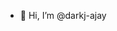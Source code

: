 - 👋 Hi, I’m @darkj-ajay
 

<!---
darkj-ajay/darkj-ajay is a ✨ special ✨ repository because its `README.md` (this file) appears on your GitHub profile.
You can click the Preview link to take a look at your changes.
--->
